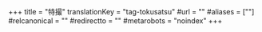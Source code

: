 +++
title = "特撮"
translationKey = "tag-tokusatsu"
#url = ""
#aliases = [""]
#relcanonical = ""
#redirectto = ""
#metarobots = "noindex"
+++
